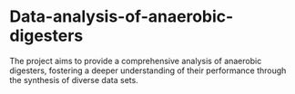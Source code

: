 # Data-analysis-of-anaerobic-digesters
The project aims to provide a comprehensive analysis of anaerobic digesters, fostering a deeper understanding of their performance through the synthesis of diverse data sets.
